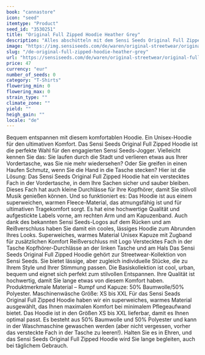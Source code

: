 ```yaml
---
book: "cannastore"
icon: "seed"
itemtype: "Product"
seed_id: "3530251"
title: "Original Full Zipped Hoodie Heather Grey"
description: "Alles abschütteln mit dem Sensi Seeds Original Full Zipped Hoodie: Ein Unisex-Hoodie für den ultimativen Komfort. Jetzt online kaufen!"
image: "https://img.sensiseeds.com/de/waren/original-streetwear/original-full-zipped-hoodie-heather-grey-image.png"
slug: "/de-original-full-zipped-hoodie-heather-grey"
url: "https://sensiseeds.com/de/waren/original-streetwear/original-full-zipped-hoodie-heather-grey?a_aid=cannastore"
price: 47
currency: "eur"
number_of_seeds: 0
category: "T-Shirts"
flowering_min: 0
flowering_max: 0
strain_type: ""
climate_zone: ""
yield: ""
heigh_gain: ""
locale: "de"
---
```

Bequem entspannen mit diesem komfortablen Hoodie. Ein Unisex-Hoodie für den ultimativen Komfort. Das Sensi Seeds Original Full Zipped Hoodie ist die perfekte Wahl für den engagierten Sensi Seeds-Jogger. Vielleicht kennen Sie das: Sie laufen durch die Stadt und verlieren etwas aus Ihrer Vordertasche, was Sie nie mehr wiedersehen? Oder Sie greifen in einen Haufen Schmutz, wenn Sie die Hand in die Tasche stecken? Hier ist die Lösung: Das Sensi Seeds Original Full Zipped Hoodie hat ein verstecktes Fach in der Vordertasche, in dem Ihre Sachen sicher und sauber bleiben. Dieses Fach hat auch kleine Durchlässe für Ihre Kopfhörer, damit Sie stilvoll Musik genießen können. Und so funktioniert es: Das Hoodie ist aus einem superweichen, warmen Fleece-Material, das atmungsfähig ist und für ultimativen Tragekomfort sorgt. Es hat eine hochwertige Qualität und aufgestickte Labels vorne, am rechten Arm und am Kapuzenband. Auch dank des bekannten Sensi Seeds-Logos auf dem Rücken und am Reißverschluss haben Sie damit ein cooles, lässiges Hoodie zum Abrunden Ihres Looks. Superweiches, warmes Material Unisex Kapuze mit Zugband für zusätzlichen Komfort Reißverschluss mit Logo Verstecktes Fach in der Tasche Kopfhörer-Durchlässe an der linken Tasche und am Hals Das Sensi Seeds Original Full Zipped Hoodie gehört zur Streetwear-Kollektion von Sensi Seeds. Sie bietet lässige, aber zugleich individuelle Stücke, die zu Ihrem Style und Ihrer Stimmung passen. Die Basiskollektion ist cool, urban, bequem und eignet sich perfekt zum stilvollen Entspannen. Ihre Qualität ist hochwertig, damit Sie lange etwas von diesem Komfort haben. Produktmerkmale Material – Rumpf und Kapuze: 50% Baumwolle/50% Polyester. Maschinenwäsche Größe: XS bis XXL Für das Sensi Seads Original Full Zipped Hoodie haben wir ein superweiches, warmes Material ausgewählt, das Ihnen maximalen Komfort bei minimalem Pflegeaufwand bietet. Das Hoodie ist in den Größen XS bis XXL lieferbar, damit es Ihnen optimal passt. Es besteht aus 50% Baumwolle und 50% Polyester und kann in der Waschmaschine gewaschen werden (aber nicht vergessen, vorher das versteckte Fach in der Tasche zu leeren!). Halten Sie es in Ehren, und das Sensi Seeds Original Full Zipped Hoodie wird Sie lange begleiten, auch bei täglichem Gebrauch.

